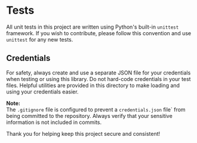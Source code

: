 # Tests

All unit tests in this project are written using Python's built-in `unittest` framework. If you wish to contribute, please follow this convention and use `unittest` for any new tests.

## Credentials

For safety, always create and use a separate JSON file for your credentials when testing or using this library. Do not hard-code credentials in your test files. Helpful utilities are provided in this directory to make loading and using your credentials easier.

**Note:**  
The `.gitignore` file is configured to prevent a `credentials.json` file` from being committed to the repository. Always verify that your sensitive information is not included in commits.

Thank you for helping keep this project secure and consistent!
